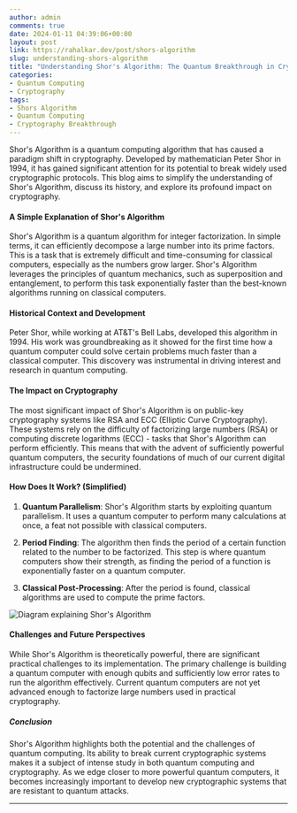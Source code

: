 ```yaml
---
author: admin
comments: true
date: 2024-01-11 04:39:06+00:00
layout: post
link: https://rahalkar.dev/post/shors-algorithm
slug: understanding-shors-algorithm
title: "Understanding Shor's Algorithm: The Quantum Breakthrough in Cryptography"
categories:
- Quantum Computing
- Cryptography
tags:
- Shors Algorithm
- Quantum Computing
- Cryptography Breakthrough
---
```


Shor's Algorithm is a quantum computing algorithm that has caused a paradigm shift in cryptography. Developed by mathematician Peter Shor in 1994, it has gained significant attention for its potential to break widely used cryptographic protocols. This blog aims to simplify the understanding of Shor's Algorithm, discuss its history, and explore its profound impact on cryptography.

#### A Simple Explanation of Shor's Algorithm

Shor's Algorithm is a quantum algorithm for integer factorization. In simple terms, it can efficiently decompose a large number into its prime factors. This is a task that is extremely difficult and time-consuming for classical computers, especially as the numbers grow larger. Shor's Algorithm leverages the principles of quantum mechanics, such as superposition and entanglement, to perform this task exponentially faster than the best-known algorithms running on classical computers.

#### Historical Context and Development

Peter Shor, while working at AT&T's Bell Labs, developed this algorithm in 1994. His work was groundbreaking as it showed for the first time how a quantum computer could solve certain problems much faster than a classical computer. This discovery was instrumental in driving interest and research in quantum computing.

#### The Impact on Cryptography

The most significant impact of Shor's Algorithm is on public-key cryptography systems like RSA and ECC (Elliptic Curve Cryptography). These systems rely on the difficulty of factorizing large numbers (RSA) or computing discrete logarithms (ECC) - tasks that Shor's Algorithm can perform efficiently. This means that with the advent of sufficiently powerful quantum computers, the security foundations of much of our current digital infrastructure could be undermined.

#### How Does It Work? (Simplified)

1. **Quantum Parallelism**: Shor's Algorithm starts by exploiting quantum parallelism. It uses a quantum computer to perform many calculations at once, a feat not possible with classical computers.

2. **Period Finding**: The algorithm then finds the period of a certain function related to the number to be factorized. This step is where quantum computers show their strength, as finding the period of a function is exponentially faster on a quantum computer.

3. **Classical Post-Processing**: After the period is found, classical algorithms are used to compute the prime factors.

![Diagram explaining Shor's Algorithm](insert-image-link)

#### Challenges and Future Perspectives

While Shor's Algorithm is theoretically powerful, there are significant practical challenges to its implementation. The primary challenge is building a quantum computer with enough qubits and sufficiently low error rates to run the algorithm effectively. Current quantum computers are not yet advanced enough to factorize large numbers used in practical cryptography.

##### Conclusion

Shor's Algorithm highlights both the potential and the challenges of quantum computing. Its ability to break current cryptographic systems makes it a subject of intense study in both quantum computing and cryptography. As we edge closer to more powerful quantum computers, it becomes increasingly important to develop new cryptographic systems that are resistant to quantum attacks.

---

